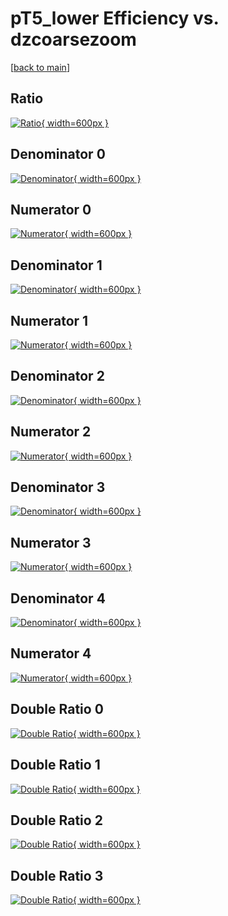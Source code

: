 # pT5_lower Efficiency vs. dzcoarsezoom

[[back to main](./)]



## Ratio

[![Ratio](../mtv/var/pT5_lower_base_211_1_eff_dzcoarsezoom.png){ width=600px }](../mtv/var/pT5_lower_base_211_1_eff_dzcoarsezoom.pdf)

## Denominator 0

[![Denominator](../mtv/den/pT5_lower_base_211_1_eff_dzcoarsezoom_den0.png){ width=600px }](../mtv/den/pT5_lower_base_211_1_eff_dzcoarsezoom_den0.pdf)

## Numerator 0

[![Numerator](../mtv/num/pT5_lower_base_211_1_eff_dzcoarsezoom_num0.png){ width=600px }](../mtv/num/pT5_lower_base_211_1_eff_dzcoarsezoom_num0.pdf)

## Denominator 1

[![Denominator](../mtv/den/pT5_lower_base_211_1_eff_dzcoarsezoom_den1.png){ width=600px }](../mtv/den/pT5_lower_base_211_1_eff_dzcoarsezoom_den1.pdf)

## Numerator 1

[![Numerator](../mtv/num/pT5_lower_base_211_1_eff_dzcoarsezoom_num1.png){ width=600px }](../mtv/num/pT5_lower_base_211_1_eff_dzcoarsezoom_num1.pdf)

## Denominator 2

[![Denominator](../mtv/den/pT5_lower_base_211_1_eff_dzcoarsezoom_den2.png){ width=600px }](../mtv/den/pT5_lower_base_211_1_eff_dzcoarsezoom_den2.pdf)

## Numerator 2

[![Numerator](../mtv/num/pT5_lower_base_211_1_eff_dzcoarsezoom_num2.png){ width=600px }](../mtv/num/pT5_lower_base_211_1_eff_dzcoarsezoom_num2.pdf)

## Denominator 3

[![Denominator](../mtv/den/pT5_lower_base_211_1_eff_dzcoarsezoom_den3.png){ width=600px }](../mtv/den/pT5_lower_base_211_1_eff_dzcoarsezoom_den3.pdf)

## Numerator 3

[![Numerator](../mtv/num/pT5_lower_base_211_1_eff_dzcoarsezoom_num3.png){ width=600px }](../mtv/num/pT5_lower_base_211_1_eff_dzcoarsezoom_num3.pdf)

## Denominator 4

[![Denominator](../mtv/den/pT5_lower_base_211_1_eff_dzcoarsezoom_den4.png){ width=600px }](../mtv/den/pT5_lower_base_211_1_eff_dzcoarsezoom_den4.pdf)

## Numerator 4

[![Numerator](../mtv/num/pT5_lower_base_211_1_eff_dzcoarsezoom_num4.png){ width=600px }](../mtv/num/pT5_lower_base_211_1_eff_dzcoarsezoom_num4.pdf)

## Double Ratio 0

[![Double Ratio](../mtv/ratio/pT5_lower_base_211_1_eff_dzcoarsezoom_ratio0.png){ width=600px }](../mtv/ratio/pT5_lower_base_211_1_eff_dzcoarsezoom_ratio0.pdf)

## Double Ratio 1

[![Double Ratio](../mtv/ratio/pT5_lower_base_211_1_eff_dzcoarsezoom_ratio1.png){ width=600px }](../mtv/ratio/pT5_lower_base_211_1_eff_dzcoarsezoom_ratio1.pdf)

## Double Ratio 2

[![Double Ratio](../mtv/ratio/pT5_lower_base_211_1_eff_dzcoarsezoom_ratio2.png){ width=600px }](../mtv/ratio/pT5_lower_base_211_1_eff_dzcoarsezoom_ratio2.pdf)

## Double Ratio 3

[![Double Ratio](../mtv/ratio/pT5_lower_base_211_1_eff_dzcoarsezoom_ratio3.png){ width=600px }](../mtv/ratio/pT5_lower_base_211_1_eff_dzcoarsezoom_ratio3.pdf)

